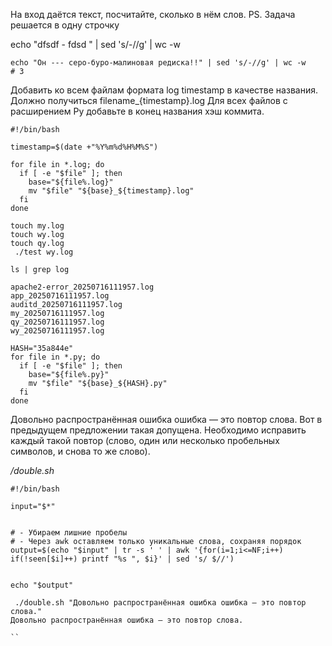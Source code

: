 На вход даётся текст, посчитайте, сколько в нём слов.
PS. Задача решается в одну строчку

echo "dfsdf - fdsd " | sed 's/-//g' | wc -w

```
echo "Он --- серо-буро-малиновая редиска!!" | sed 's/-//g' | wc -w
# 3
```

Добавить ко всем файлам формата log timestamp в качестве названия.
Должно получиться filename_{timestamp}.log
Для всех файлов с расширением Py добавьте в конец названия хэш
коммита.

```
#!/bin/bash

timestamp=$(date +"%Y%m%d%H%M%S")

for file in *.log; do
  if [ -e "$file" ]; then
    base="${file%.log}"
    mv "$file" "${base}_${timestamp}.log"
  fi
done

```
```
touch my.log
touch wy.log
touch qy.log
 ./test wy.log

ls | grep log

apache2-error_20250716111957.log
app_20250716111957.log
auditd_20250716111957.log
my_20250716111957.log
qy_20250716111957.log
wy_20250716111957.log

```
```
HASH="35a844e"
for file in *.py; do
  if [ -e "$file" ]; then
    base="${file%.py}"
    mv "$file" "${base}_${HASH}.py"
  fi
done
```


Довольно распространённая ошибка ошибка — это повтор слова.
Вот в предыдущем предложении такая допущена. Необходимо
исправить каждый такой повтор (слово, один или несколько
пробельных символов, и снова то же слово).

*/double.sh*
```
#!/bin/bash

input="$*"


# - Убираем лишние пробелы
# - Через awk оставляем только уникальные слова, сохраняя порядок
output=$(echo "$input" | tr -s ' ' | awk '{for(i=1;i<=NF;i++) if(!seen[$i]++) printf "%s ", $i}' | sed 's/ $//')


echo "$output"
```

```
 ./double.sh "Довольно распространённая ошибка ошибка — это повтор слова."
Довольно распространённая ошибка — это повтор слова.

``